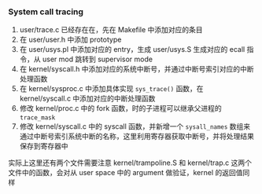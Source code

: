### System call tracing

1. user/trace.c 已经存在在，先在 Makefile 中添加对应的条目
2. 在 user/user.h 中添加 prototype
3. 在 user/usys.pl 中添加对应的 entry，生成 user/usys.S 生成对应的 ecall 指令，从 user mod 跳转到 supervisor mode
4. 在 kernel/syscall.h 中添加对应的系统中断号，并通过中断号索引对应的中断处理函数
5. 在 kernel/sysproc.c 中添加具体实现 `sys_trace()` 函数，在 kernel/syscall.c 中添加对应的中断处理函数
5. 修改 kernel/proc.c 中的 fork 函数，时的子进程可以继承父进程的 `trace_mask`
6. 修改 kernel/syscall.c 中的 syscall 函数，并新增一个 `sysall_names` 数组来通过中断号索引系统中断的名称，这里利用寄存器获取中断号，并将处理结果保存到寄存器中

实际上这里还有两个文件需要注意 kernel/trampoline.S 和 kernel/trap.c 这两个文件中的函数，会对从 user space 中的 argument 做验证，kernel 的返回值同样

